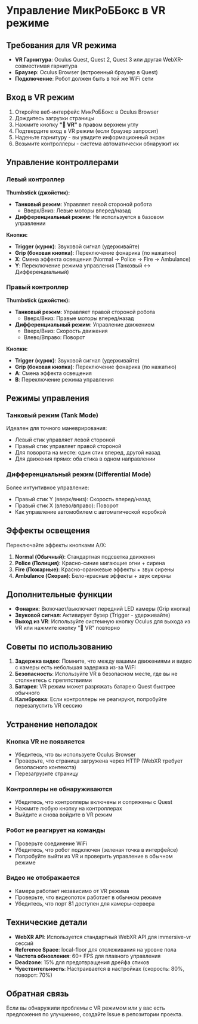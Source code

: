 # Управление МикРоББокс в VR режиме

## Требования для VR режима

- **VR Гарнитура**: Oculus Quest, Quest 2, Quest 3 или другая WebXR-совместимая гарнитура
- **Браузер**: Oculus Browser (встроенный браузер в Quest)
- **Подключение**: Робот должен быть в той же WiFi сети

## Вход в VR режим

1. Откройте веб-интерфейс МикРоББокс в Oculus Browser
2. Дождитесь загрузки страницы
3. Нажмите кнопку **"🥽 VR"** в правом верхнем углу
4. Подтвердите вход в VR режим (если браузер запросит)
5. Наденьте гарнитуру - вы увидите информационный экран
6. Возьмите контроллеры - система автоматически обнаружит их

## Управление контроллерами

### Левый контроллер

**Thumbstick (джойстик):**
- **Танковый режим**: Управляет левой стороной робота
  - Вверх/Вниз: Левые моторы вперед/назад
- **Дифференциальный режим**: Не используется в базовом управлении

**Кнопки:**
- **Trigger (курок)**: Звуковой сигнал (удерживайте)
- **Grip (боковая кнопка)**: Переключение фонарика (по нажатию)
- **X**: Смена эффекта освещения (Normal → Police → Fire → Ambulance)
- **Y**: Переключение режима управления (Танковый ↔ Дифференциальный)

### Правый контроллер

**Thumbstick (джойстик):**
- **Танковый режим**: Управляет правой стороной робота
  - Вверх/Вниз: Правые моторы вперед/назад
- **Дифференциальный режим**: Управление движением
  - Вверх/Вниз: Скорость движения
  - Влево/Вправо: Поворот

**Кнопки:**
- **Trigger (курок)**: Звуковой сигнал (удерживайте)
- **Grip (боковая кнопка)**: Переключение фонарика (по нажатию)
- **A**: Смена эффекта освещения
- **B**: Переключение режима управления

## Режимы управления

### Танковый режим (Tank Mode)

Идеален для точного маневрирования:
- Левый стик управляет левой стороной
- Правый стик управляет правой стороной
- Для поворота на месте: один стик вперед, другой назад
- Для движения прямо: оба стика в одном направлении

### Дифференциальный режим (Differential Mode)

Более интуитивное управление:
- Правый стик Y (вверх/вниз): Скорость вперед/назад
- Правый стик X (влево/вправо): Поворот
- Как управление автомобилем с автоматической коробкой

## Эффекты освещения

Переключайте эффекты кнопками A/X:
1. **Normal (Обычный)**: Стандартная подсветка движения
2. **Police (Полиция)**: Красно-синие мигающие огни + сирена
3. **Fire (Пожарные)**: Красно-оранжевые эффекты + звук сирены
4. **Ambulance (Скорая)**: Бело-красные эффекты + звук сирены

## Дополнительные функции

- **Фонарик**: Включает/выключает передний LED камеры (Grip кнопка)
- **Звуковой сигнал**: Активирует бузер (Trigger - удерживайте)
- **Выход из VR**: Используйте системную кнопку Oculus для выхода из VR или нажмите кнопку "🥽 VR" повторно

## Советы по использованию

1. **Задержка видео**: Помните, что между вашими движениями и видео с камеры есть небольшая задержка из-за WiFi
2. **Безопасность**: Используйте VR в безопасном месте, где вы не столкнетесь с препятствиями
3. **Батарея**: VR режим может разряжать батарею Quest быстрее обычного
4. **Калибровка**: Если контроллеры не реагируют, попробуйте перезапустить VR сессию

## Устранение неполадок

### Кнопка VR не появляется
- Убедитесь, что вы используете Oculus Browser
- Проверьте, что страница загружена через HTTP (WebXR требует безопасного контекста)
- Перезагрузите страницу

### Контроллеры не обнаруживаются
- Убедитесь, что контроллеры включены и сопряжены с Quest
- Нажмите любую кнопку на контроллерах
- Выйдите и снова войдите в VR режим

### Робот не реагирует на команды
- Проверьте соединение WiFi
- Убедитесь, что робот подключен (зеленая точка в интерфейсе)
- Попробуйте выйти из VR и проверить управление в обычном режиме

### Видео не отображается
- Камера работает независимо от VR режима
- Проверьте, что видеопоток работает в обычном режиме
- Убедитесь, что порт 81 доступен для камеры-сервера

## Технические детали

- **WebXR API**: Используется стандартный WebXR API для immersive-vr сессий
- **Reference Space**: local-floor для отслеживания на уровне пола
- **Частота обновления**: 60+ FPS для плавного управления
- **Deadzone**: 15% для предотвращения дрейфа стиков
- **Чувствительность**: Настраивается в настройках (скорость: 80%, поворот: 70%)

## Обратная связь

Если вы обнаружили проблемы с VR режимом или у вас есть предложения по улучшению, создайте Issue в репозитории проекта.
